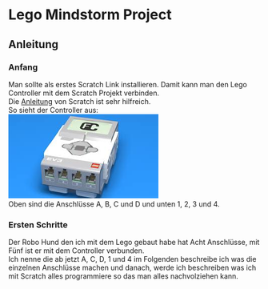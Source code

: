 # Lego Mindstorm Project
 ## Anleitung  
  ### Anfang
   Man sollte als erstes Scratch Link installieren. Damit kann man den Lego Controller mit dem Scratch Projekt verbinden.  
   Die [Anleitung](https://scratch.mit.edu/ev3 "Link zur Anleitung") von Scratch ist sehr hilfreich.  
   So sieht der Controller aus:  
   ![Controller Bild](https://github.com/Hjordans/Lego-Mindstorm-Project/blob/main/Controller.jpg)  
   Oben sind die Anschlüsse A, B, C und D und unten 1, 2, 3 und 4.

   ### Ersten Schritte
   Der Robo Hund den ich mit dem Lego gebaut habe hat Acht Anschlüsse, mit Fünf ist er mit dem Controller verbunden.  
   Ich nenne die ab jetzt A, C, D, 1 und 4 im Folgenden beschreibe ich was die einzelnen Anschlüsse machen und danach, werde ich beschreiben was ich mit Scratch alles programmiere so das man alles nachvolziehen kann.
   
 <!-- 30.04.2024 Heute habe ich Angefangen meinen Roboter zu Bauen um Ihn dann Tricks mit Scratch beizubringen.
 Ich hatte dabei leider einen kleinen Rücksetzer da ich einmal neu Anfangen musste.
 Außerdem lernte ich ein bisschen mehr über GitHub und wie nützlich es ist ich werde mir es noch mal Zuhause angucken.-->
